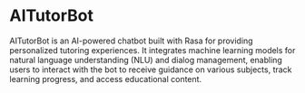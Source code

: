 # AITutorBot

AITutorBot is an AI-powered chatbot built with Rasa for providing personalized tutoring experiences. It integrates machine learning models for natural language understanding (NLU) and dialog management, enabling users to interact with the bot to receive guidance on various subjects, track learning progress, and access educational content.
